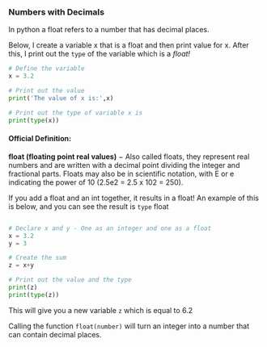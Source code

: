### Numbers with Decimals
In python a float refers to a number that has decimal places.  

Below, I create a variable x that is a float and then print value for x.  After this, I print out the `type` of the variable which is a _float!_

```python
# Define the variable
x = 3.2

# Print out the value
print('The value of x is:',x)

# Print out the type of variable x is
print(type(x))
```

#### Official Definition:

**float (floating point real values)** − Also called floats, they represent real numbers and are written with a decimal point dividing the integer and fractional parts. Floats may also be in scientific notation, with E or e indicating the power of 10 (2.5e2 = 2.5 x 102 = 250).


If you add a float and an int together, it results in a float!  An example of this is below, and you can see the result is `type` float
```python

# Declare x and y - One as an integer and one as a float
x = 3.2
y = 3

# Create the sum
z = x+y

# Print out the value and the type
print(z)
print(type(z))
```

This will give you a new variable `z` which is equal to 6.2

Calling the function `float(number)` will turn an integer into a number that can contain decimal places.
